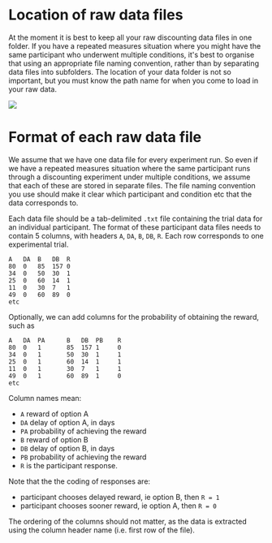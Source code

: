 # Location of raw data files
At the moment it is best to keep all your raw discounting data files in one folder. If you have a repeated measures situation where you might have the same participant who underwent multiple conditions, it's best to organise that using an appropriate file naming convention, rather than by separating data files into subfolders. The location of your data folder is not so important, but you must know the path name for when you come to load in your raw data.

![](https://github.com/drbenvincent/delay-discounting-analysis/blob/master/img/data_files_kirby_example.png)

# Format of each raw data file
We assume that we have one data file for every experiment run. So even if we have a repeated measures situation where the same participant runs through a discounting experiment under multiple conditions, we assume that each of these are stored in separate files. The file naming convention you use should make it clear which participant and condition etc that the data corresponds to.

Each data file should be a tab-delimited `.txt` file containing the trial data for an individual participant. The format of these participant data files needs to contain 5 columns, with headers `A`, `DA`, `B`, `DB`, `R`. Each row corresponds to one experimental trial.

    A	DA	B	DB	R
    80	0	85	157	0
    34	0	50	30	1
    25	0	60	14	1
    11	0	30	7	1
    49	0	60	89	0
    etc

Optionally, we can add columns for the probability of obtaining the reward, such as

    A	DA	PA      B	DB	PB    R
    80	0	1       85	157	1     0
    34	0	1       50	30	1     1
    25	0	1       60	14	1     1
    11	0	1       30	7	1     1
    49	0	1       60	89	1     0
    etc

Column names mean:
- `A` reward of option A
- `DA` delay of option A, in days
- `PA` probability of achieving the reward
- `B` reward of option B
- `DB` delay of option B, in days
- `PB` probability of achieving the reward
- `R` is the participant response.

Note that the the coding of responses are:
* participant chooses delayed reward, ie option B, then `R = 1`
* participant chooses sooner reward, ie option A, then `R = 0`

The ordering of the columns should not matter, as the data is extracted using the column header name (i.e. first row of the file).
